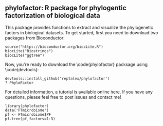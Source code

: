 ## phylofactor: R package for phylogentic factorization of biological data

This package provides functions to extract and visualize the phylogenetic factors in biological datasets. To get started, first you need to download two packages from Bioconductor:

```{r install}
source("https://bioconductor.org/biocLite.R")
biocLite("Biostrings")
biocLite("ggtree")
```
Now, you're ready to download the \code{phylofactor} packsage using \code{devtools}:

```{r install}
devtools::install_github('reptalex/phylofactor')
? PhyloFactor
```

For detailed information, a tutorial is available online [here](http://media.wix.com/ugd/0119a1_951b32eb0abe4f228f0d6fd4ae11a0e8.pdf "Phylofactor Tutorial").  If you have any questions, please feel free to post issues and contact me!

```{r plot}
library(phylofactor)
data('FTmicrobiome')
pf <- FTmicrobiome$PF
pf.tree(pf,factors=1:3)
```